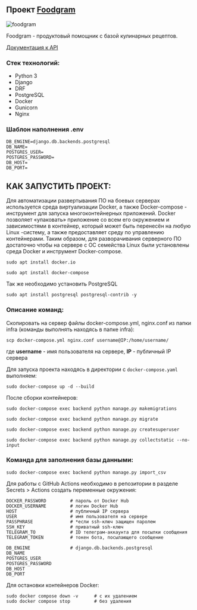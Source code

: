 ## Проект [Foodgram](http://51.250.26.33)

![foodgram](https://github.com/IgorArefev/foodgram-project-react/actions/workflows/main.yml/badge.svg?branch=master)

Foodgram - продуктовый помощник с базой кулинарных рецептов.

[Документация к API](http://51.250.26.33/api/docs/)

### Стек технологий:
- Python 3
- Django
- DRF
- PostgreSQL
- Docker
- Gunicorn
- Nginx

### Шаблон наполнения .env
```
DB_ENGINE=django.db.backends.postgresql
DB_NAME=
POSTGRES_USER=
POSTGRES_PASSWORD=
DB_HOST=
DB_PORT=
```

## КАК ЗАПУСТИТЬ ПРОЕКТ:
Для автоматизации развертывания ПО на боевых серверах используется среда виртуализации Docker, а также Docker-compose - инструмент для запуска многоконтейнерных приложений. Docker позволяет «упаковать» приложение со всем его окружением и зависимостями в контейнер, который может быть перенесён на любую Linux -систему, а также предоставляет среду по управлению контейнерами. Таким образом, для разворачивания серверного ПО достаточно чтобы на сервере с ОС семейства Linux были установлены среда Docker и инструмент Docker-compose.
```
sudo apt install docker.io
```
```
sudo apt install docker-compose
```

Так же необходимо установить PostgreSQL
```
sudo apt install postgresql postgresql-contrib -y
```

### Описание команд:
Скопировать на сервер файлы docker-compose.yml, nginx.conf из папки infra (команды выполнять находясь в папке infra):
```
scp docker-compose.yml nginx.conf username@IP:/home/username/
```
где **username** - имя пользователя на сервере, **IP** - публичный IP сервера

Для запуска проекта находясь в директории с ```docker-compose.yaml``` выполняем:
```
sudo docker-compose up -d --build 
```

После сборки контейнеров:
```
sudo docker-compose exec backend python manage.py makemigrations
```
```
sudo docker-compose exec backend python manage.py migrate
```
```
sudo docker-compose exec backend python manage.py createsuperuser
```
```
sudo docker-compose exec backend python manage.py collectstatic --no-input
```

### Команда для заполнения базы данными:

```
sudo docker-compose exec backend python manage.py import_csv
```


Для работы с GitHub Actions необходимо в репозитории в разделе Secrets > Actions создать переменные окружения:
```
DOCKER_PASSWORD         # пароль от Docker Hub
DOCKER_USERNAME         # логин Docker Hub
HOST                    # публичный IP сервера
USER                    # имя пользователя на сервере
PASSPHRASE              # *если ssh-ключ защищен паролем
SSH_KEY                 # приватный ssh-ключ
TELEGRAM_TO             # ID телеграм-аккаунта для посылки сообщения
TELEGRAM_TOKEN          # токен бота, посылающего сообщение

DB_ENGINE               # django.db.backends.postgresql
DB_NAME                  
POSTGRES_USER            
POSTGRES_PASSWORD        
DB_HOST                  
DB_PORT                 
```

Для остановки контейнеров Docker:
```
sudo docker compose down -v      # с их удалением
sudo docker compose stop         # без удаления
```
